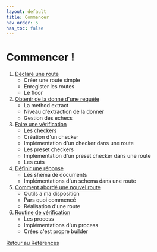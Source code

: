 ```yaml
---
layout: default
title: Commencer
nav_order: 5
has_toc: false
---
```


# Commencer !

1. [Déclaré une route](./declare-route)
    - Créer une route simple
    - Enregister les routes
    - Le floor
2. [Obtenir de la donné d'une requéte](./getting-data-from-request)
    - La method extract
    - Niveau d'extraction de la donner
    - Gestion des echecs
3. [Faire une vérification](./do-check)
    - Les checkers
    - Création d'un checker
    - Implémentation d'un checker dans une route
    - Les preset checkers
    - Implémentation d'un preset checker dans une route
    - Les cuts
4. [Définir une réponse](./define-response)
    - Les shema de documents
    - Implémentations d'un schema dans une route
5. [Comment abordé une nouvel route](./how-to-approach-new-road)
    - Outils a ma disposition
    - Pars quoi commencé
    - Réalisation d'une route
6. [Routine de vérification](./verification-routine)
    - Les process
    - Implémentations d'un process
    - Crées c'est propre builder

[Retour au Références](..)